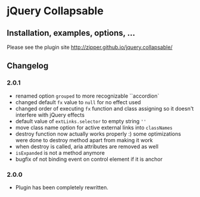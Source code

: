 # jQuery Collapsable

## Installation, examples, options, ...
Please see the plugin site http://zipper.github.io/jquery.collapsable/

## Changelog

### 2.0.1
- renamed option `grouped` to more recognizable ``accordion`
- changed default `fx` value to `null` for no effect used
- changed order of executing `fx` function and class assigning so it doesn't interfere with jQuery effects
- default value of `extLinks.selector` to empty string `''`
- move class name option for active external links into `classNames`
- destroy function now actually works properly :) some optimizations were done to destroy method apart from making it work
- when destroy is called, aria attributes are removed as well
- `isExpanded` is not a method anymore
- bugfix of not binding event on control element if it is anchor

### 2.0.0

- Plugin has been completely rewritten.
